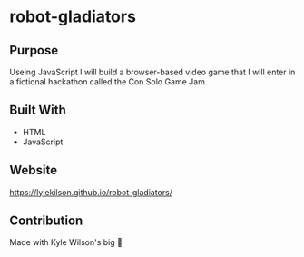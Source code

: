 # robot-gladiators

## Purpose
Useing JavaScript I will build a browser-based video game that I will enter in a fictional hackathon called the Con Solo Game Jam.


## Built With
* HTML
* JavaScript

## Website
https://lylekilson.github.io/robot-gladiators/

## Contribution
Made with Kyle Wilson's big 🧠
